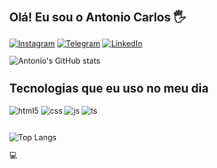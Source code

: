 ## Olá! Eu sou o Antonio Carlos 🖐️


[![Instagram](https://img.shields.io/badge/Instagram-E4405F?style=for-the-badge&logo=instagram&logoColor=white)](https://instagram.com/tonyn258)
[![Telegram](https://img.shields.io/badge/Telegram-2CA5E0?style=for-the-badge&logo=telegram&logoColor=white)](https://t.me/tonyn258)
[![LinkedIn](https://img.shields.io/badge/LinkedIn-0077B5?style=for-the-badge&logo=linkedin&logoColor=white)](www.linkedin.com/in/antonio-carlos-de-melo-243695187)


![Antonio's GitHub stats](https://github-readme-stats.vercel.app/api?username=tonyn258&show_icons=true&theme=radical)

## Tecnologias que eu uso no meu dia

<div style="display: inline_block">
  <img align="center" alt="html5" src="https://img.shields.io/badge/HTML5-E34F26?style=for-the-badge&logo=html5&logoColor=white" />
  <img align="center" alt="css" src="https://img.shields.io/badge/CSS3-1572B6?style=for-the-badge&logo=css3&logoColor=white" />
  <img align="center" alt="js" src="https://img.shields.io/badge/JavaScript-F7DF1E?style=for-the-badge&logo=javascript&logoColor=black" />
  <img align="center" alt="ts" src="https://img.shields.io/badge/TypeScript-007ACC?style=for-the-badge&logo=typescript&logoColor=white" />

  
</div><br/>

![Top Langs](https://github-readme-stats.vercel.app/api/top-langs/?username=tonyn258&size_weight=0.5&count_weight=0.5)


  

💻 

